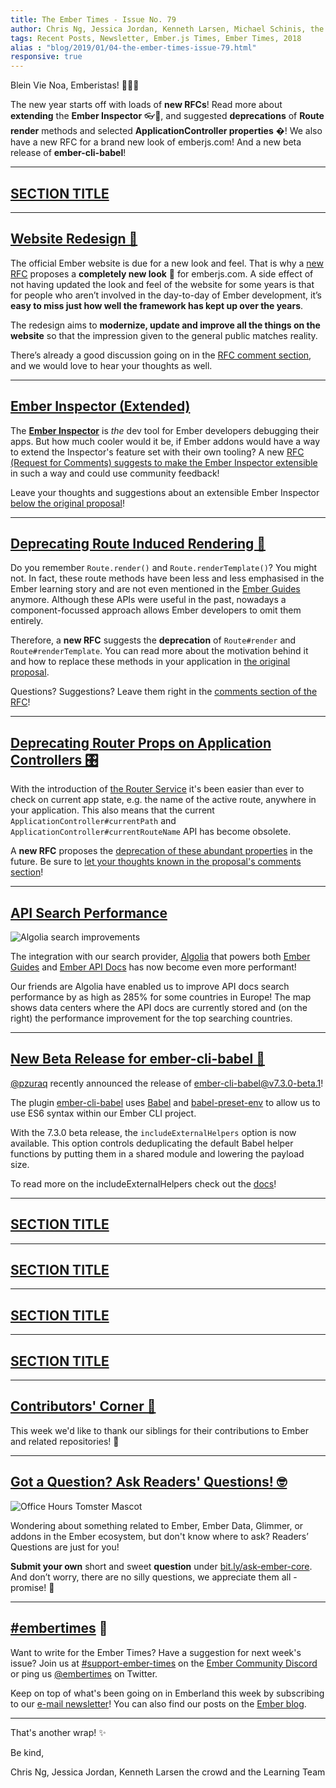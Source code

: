 ```yaml
---
title: The Ember Times - Issue No. 79
author: Chris Ng, Jessica Jordan, Kenneth Larsen, Michael Schinis, the crowd
tags: Recent Posts, Newsletter, Ember.js Times, Ember Times, 2018
alias : "blog/2019/01/04-the-ember-times-issue-79.html"
responsive: true
---
```


Blein Vie Noa, Emberistas! 🐹🎆🎇

The new year starts off with loads of **new RFCs**! Read more about **extending** the **Ember Inspector** 👓🐹, and suggested **deprecations** of **Route render** methods and selected **ApplicationController properties** �! We also have a new RFC for a brand new look of emberjs.com! And a new beta release of **ember-cli-babel**!

---

## [SECTION TITLE](#section-url)


---

## [Website Redesign 🎨](https://github.com/emberjs/rfcs/pull/425)
The official Ember website is due for a new look and feel. That is why a [new RFC](https://github.com/wifelette/rfcs/blob/master/text/0425-website-redesign.md) proposes a **completely new look** 💅 for emberjs.com. A side effect of not having updated the look and feel of the website for some years is that for people who aren’t involved in the day-to-day of Ember development, it’s **easy to miss just how well the framework has kept up over the years**. 

 The redesign aims to **modernize, update and improve all the things on the website** so that the impression given to the general public matches reality.

There’s already a good discussion going on in the [RFC comment section](https://github.com/emberjs/rfcs/pull/425), and we would love to hear your thoughts as well.

---

## [Ember Inspector (Extended)](https://github.com/emberjs/rfcs/pull/417)

The [**Ember Inspector**](https://guides.emberjs.com/release/ember-inspector/) is _the_ dev tool for Ember developers debugging their apps. But how much cooler would it be, if Ember addons would have a way to extend the Inspector's feature set with their own tooling?
A new [RFC (Request for Comments) suggests to make the Ember Inspector extensible](https://github.com/thorsteinsson/rfcs/blob/extensible-inspector/text/0000-extensible-inspector.md) in such a way and could use community feedback!

Leave your thoughts and suggestions about an extensible Ember Inspector [below the original proposal](https://github.com/emberjs/rfcs/pull/417)!


---

## [Deprecating Route Induced Rendering 🎨](https://github.com/emberjs/rfcs/pull/418)

Do you remember `Route.render()` and `Route.renderTemplate()`? You might not. In fact, these route methods have been less and less emphasised in the Ember learning story and are not even mentioned in the [Ember Guides](https://guides.emberjs.com/release/) anymore. Although these APIs were useful in the past, nowadays a component-focussed approach allows Ember developers to omit them entirely.

Therefore, a **new RFC** suggests the **deprecation** of `Route#render` and `Route#renderTemplate`. You can read more about the motivation behind it and how to replace these methods in your application in [the original proposal](https://github.com/emberjs/rfcs/blob/ddbf21eaefae946a7e97573fec10334fb104e259/text/0418-deprecate-route-render-methods.md).

Questions? Suggestions? Leave them right in the [comments section of the RFC](https://github.com/emberjs/rfcs/pull/418)!

---

## [Deprecating Router Props on Application Controllers 🎛](https://github.com/emberjs/rfcs/pull/421)

With the introduction of [the Router Service](https://www.emberjs.com/api/ember/release/classes/RouterService) it's been easier than ever to check on current app state, e.g. the name of the active route, anywhere in your application. This also means that the current `ApplicationController#currentPath` and `ApplicationController#currentRouteName` API has become obsolete.

A **new RFC** proposes the [deprecation of these abundant properties](https://github.com/emberjs/rfcs/blob/a7ea6898280cd065cb5183d3245cceba3fd2e91b/text/0421-deprecate-application-controller-props.md) in the future. Be sure to [let your thoughts known in the proposal's comments section](https://github.com/emberjs/rfcs/pull/421)!


---

## [API Search Performance](https://twitter.com/mschinis/status/1080923571109724162)

<img class="float-left small transparent padded" alt="Algolia search improvements" src="/images/blog/emberjstimes/algolia-search-performance-improvements.png" />

The integration with our search provider, [Algolia](https://www.algolia.com/) that powers both [Ember Guides](https://github.com/ember-learn/guides-app) and [Ember API Docs](https://github.com/ember-learn/ember-api-docs) has now become even more performant!

Our friends are Algolia have enabled us to improve API docs search performance by as high as 285% for some countries in Europe! The map shows data centers where the API docs are currently stored and (on the right) the performance improvement for the top searching countries.


---

## [New Beta Release for ember-cli-babel 🎉](https://twitter.com/pzuraq/status/1075856318798344192)

[@pzuraq](https://github.com/pzuraq) recently announced the release of [ember-cli-babel@v7.3.0-beta.1](https://github.com/babel/ember-cli-babel/tree/v7.3.0-beta.1)!

The plugin [ember-cli-babel](https://github.com/babel/ember-cli-babel) uses [Babel](https://github.com/babel) and [babel-preset-env](https://github.com/babel/babel-preset-env) to allow us to use ES6 syntax within our Ember CLI project.

With the 7.3.0 beta release, the `includeExternalHelpers` option is now available. This option controls deduplicating the default Babel helper functions by putting them in a shared module and lowering the payload size.

To read more on the includeExternalHelpers check out the [docs](https://github.com/babel/ember-cli-babel/#external-helpers)!

---

## [SECTION TITLE](#section-url)


---

## [SECTION TITLE](#section-url)


---

## [SECTION TITLE](#section-url)


---

## [SECTION TITLE](#section-url)


---


## [Contributors' Corner 👏](https://guides.emberjs.com/release/contributing/repositories/)

<p>This week we'd like to thank our siblings for their contributions to Ember and related repositories! 💖</p>

---

## [Got a Question? Ask Readers' Questions! 🤓](https://docs.google.com/forms/d/e/1FAIpQLScqu7Lw_9cIkRtAiXKitgkAo4xX_pV1pdCfMJgIr6Py1V-9Og/viewform)

<div class="blog-row">
  <img class="float-right small transparent padded" alt="Office Hours Tomster Mascot" title="Readers' Questions" src="/images/tomsters/officehours.png" />

  <p>Wondering about something related to Ember, Ember Data, Glimmer, or addons in the Ember ecosystem, but don't know where to ask? Readers’ Questions are just for you!</p>

<p><strong>Submit your own</strong> short and sweet <strong>question</strong> under <a href="https://bit.ly/ask-ember-core" target="rq">bit.ly/ask-ember-core</a>. And don’t worry, there are no silly questions, we appreciate them all - promise! 🤞</p>

</div>

---

## [#embertimes](https://emberjs.com/blog/tags/newsletter.html) 📰

Want to write for the Ember Times? Have a suggestion for next week's issue? Join us at [#support-ember-times](https://discordapp.com/channels/480462759797063690/485450546887786506) on the [Ember Community Discord](https://discordapp.com/invite/zT3asNS) or ping us [@embertimes](https://twitter.com/embertimes) on Twitter.

Keep on top of what's been going on in Emberland this week by subscribing to our [e-mail newsletter](https://the-emberjs-times.ongoodbits.com/)! You can also find our posts on the [Ember blog](https://emberjs.com/blog/tags/newsletter.html).

---


That's another wrap! ✨

Be kind,

Chris Ng, Jessica Jordan, Kenneth Larsen the crowd and the Learning Team

